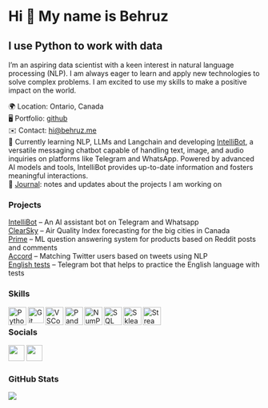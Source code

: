 Hi 👋 My name is Behruz
=======================

I use Python to work with data
------------------------------------

I’m an aspiring data scientist with a keen interest in natural language processing (NLP). I am always eager to learn and apply new technologies to solve complex problems. I am excited to use my skills to make a positive impact on the world.

🌍  Location: Ontario, Canada  
🖥️  Portfolio: [github](https://github.com/davletovb)  
✉️  Contact: [hi@behruz.me](mailto:hi@behruz.me)  
🧠  Currently learning NLP, LLMs and Langchain and developing [IntelliBot](https://github.com/davletovb/assistbot), a versatile messaging chatbot capable of handling text, image, and audio inquiries on platforms like Telegram and WhatsApp. Powered by advanced AI models and tools, IntelliBot provides up-to-date information and fosters meaningful interactions.  
📝  [Journal](https://behruz.me/journal): notes and updates about the projects I am working on

### Projects

[IntelliBot](https://github.com/davletovb/assistbot) – An AI assistant bot on Telegram and Whatsapp  
[ClearSky](https://clearsky.streamlit.app) – Air Quality Index forecasting for the big cities in Canada  
[Prime](https://github.com/davletovb/prime) – ML question answering system for products based on Reddit posts and comments  
[Accord](https://github.com/davletovb/accord) – Matching Twitter users based on tweets using NLP   
[English tests](https://t.me/englishprep_bot) – Telegram bot that helps to practice the English language with tests  


### Skills

<img align = 'left' alt = 'Python' width='36px' src="https://user-images.githubusercontent.com/55111154/100546857-8ba9c700-3289-11eb-9627-ae469441946b.png"/>

<img align="left" alt="Git" width="32px" src= "https://user-images.githubusercontent.com/55111154/100549956-74280980-329c-11eb-8b47-62b3ea97e5ca.png"/>

<img align="left" alt="VSCode" width="36px" src= "https://user-images.githubusercontent.com/55111154/100549504-41304680-3299-11eb-811c-570aae79deba.png"/>

<img align="left" alt="Pandas" width="36px" src= "https://encrypted-tbn0.gstatic.com/images?q=tbn:ANd9GcQj7YWmxNmbuzSB7RyPFlM99xnJMAre6eEj1OhL9EYo&s"/>

<img align="left" alt="NumPy" width="36px" src= "https://user-images.githubusercontent.com/67586773/105040771-43887300-5a88-11eb-9f01-bee100b9ef22.png"/>

<img align="left" alt="SQL" width="36px" src= "https://www.freeiconspng.com/thumbs/sql-server-icon-png/sql-server-icon-png-29.png"/>

<img align="left" alt="Sklearn" width="36px" src= "https://e7.pngegg.com/pngimages/309/384/png-clipart-scikit-learn-python-computer-icons-scikit-machine-learning-learning-text-orange-thumbnail.png"/>

<img align="left" alt="Streamlit" width="36px" src= "https://user-images.githubusercontent.com/88608935/187243256-b5b07944-acca-44e4-b1f5-e78e1d0d9376.png"/>   
<br/>

### Socials

<p align="left"> <a href="https://www.github.com/davletovb" target="_blank" rel="noreferrer"><img src="https://raw.githubusercontent.com/danielcranney/readme-generator/main/public/icons/socials/github.svg" width="32" height="32" /></a> <a href="https://www.linkedin.com/in/behruz-davletov/" target="_blank" rel="noreferrer"><img src="https://raw.githubusercontent.com/danielcranney/readme-generator/main/public/icons/socials/linkedin.svg" width="32" height="32" /></a></p>

### GitHub Stats


<a href="http://www.github.com/davletovb"><img src="https://github-readme-streak-stats.herokuapp.com/?user=davletovb&stroke=ffffff&background=22272e&ring=0891b2&fire=0891b2&currStreakNum=ffffff&currStreakLabel=0891b2&sideNums=ffffff&sideLabels=ffffff&dates=ffffff&hide_border=true" /></a>
